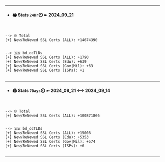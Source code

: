 

---
- #### 🖨️ **Stats** `24Hr`⏲️ ➼ 2024_09_21
```console


--> 🌐 Total
[+] New/ReNewed SSL Certs (ALL): +14674390


--> 🇧🇩 bd_ccTLDs
[+] New/ReNewed SSL Certs (ALL): +1790
[+] New/ReNewed SSL Certs (Edu): +639
[+] New/ReNewed SSL Certs (Gov|Mil): +63
[+] New/ReNewed SSL Certs (ISPs): +1


```

---
- #### 🖨️ **Stats** `7Days`⏲️ ➼ 2024_09_21 <--> 2024_09_14
```console


--> 🌐 Total
[+] New/ReNewed SSL Certs (ALL): +100871866


--> 🇧🇩 bd_ccTLDs
[+] New/ReNewed SSL Certs (ALL): +15008
[+] New/ReNewed SSL Certs (Edu): +5353
[+] New/ReNewed SSL Certs (Gov|Mil): +574
[+] New/ReNewed SSL Certs (ISPs): +6


```

---

